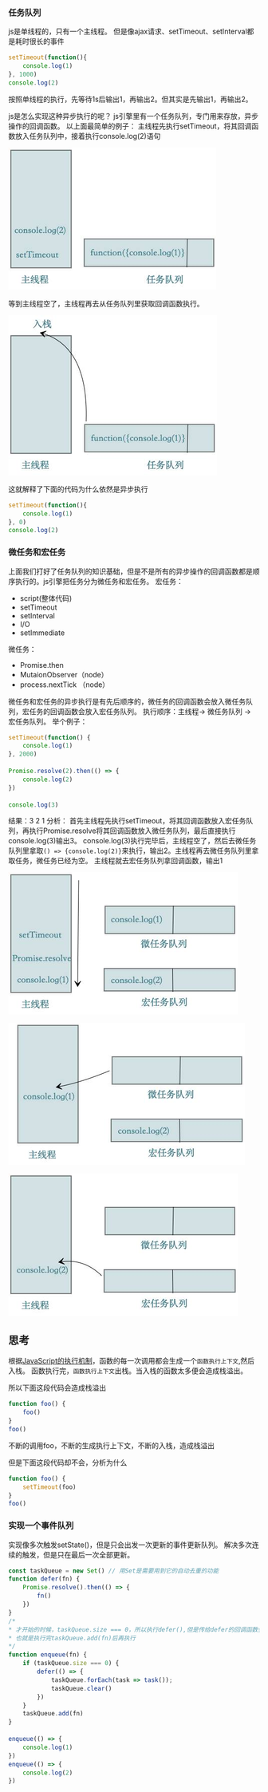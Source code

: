 ### 任务队列
js是单线程的，只有一个主线程。
但是像ajax请求、setTimeout、setInterval都是耗时很长的事件
```javascript
setTimeout(function(){
	console.log(1)
}, 1000)
console.log(2)
```
按照单线程的执行，先等待1s后输出1，再输出2。但其实是先输出1，再输出2。

js是怎么实现这种异步执行的呢？
js引擎里有一个任务队列，专门用来存放，异步操作的回调函数。
以上面最简单的例子：
主线程先执行setTimeout，将其回调函数放入任务队列中，接着执行console.log(2)语句

![事件循环机制图](/articles/javascript/eventloop1.jpg)

等到主线程空了，主线程再去从任务队列里获取回调函数执行。

![事件循环机制图](/articles/javascript/eventloop2.jpg)

这就解释了下面的代码为什么依然是异步执行
```javascript
setTimeout(function(){
	console.log(1)
}, 0)
console.log(2)
```

### 微任务和宏任务
上面我们打好了任务队列的知识基础，但是不是所有的异步操作的回调函数都是顺序执行的。js引擎把任务分为微任务和宏任务。
宏任务：
* script(整体代码)
* setTimeout
* setInterval
* I/O
* setImmediate

微任务：
* Promise.then
* MutaionObserver（node）
* process.nextTick （node）

微任务和宏任务的异步执行是有先后顺序的，微任务的回调函数会放入微任务队列，宏任务的回调函数会放入宏任务队列。
执行顺序：主线程-> 微任务队列 -> 宏任务队列。
举个例子：
```javascript
setTimeout(function() {
	console.log(1)
}, 2000)

Promise.resolve(2).then(() => {
	console.log(2)
})

console.log(3)
```

结果：3 2 1
分析：
首先主线程先执行setTimeout，将其回调函数放入宏任务队列，再执行Promise.resolve将其回调函数放入微任务队列，最后直接执行console.log(3)输出3。
console.log(3)执行完毕后，主线程空了，然后去微任务队列里拿取`() => {console.log(2)}`来执行，输出2。主线程再去微任务队列里拿取任务，微任务已经为空。
主线程就去宏任务队列拿回调函数，输出1

![事件循环机制图](/articles/javascript/eventloop3.jpg)

![事件循环机制图](/articles/javascript/eventloop4.jpg)

![事件循环机制图](/articles/javascript/eventloop5.jpg)


## 思考
根据[JavaScript的执行机制](https://github.com/fairySusan/Blog/blob/master/articles/javascript/JavaScript的执行机制.md)，函数的每一次调用都会生成一个`函数执行上下文`,然后入栈。
函数执行完，`函数执行上下文`出栈。当入栈的函数太多便会造成栈溢出。

所以下面这段代码会造成栈溢出
```javascript
function foo() {
	foo()
}
foo()
```
不断的调用foo，不断的生成执行上下文，不断的入栈，造成栈溢出


但是下面这段代码却不会，分析为什么
```javascript
function foo() {
	setTimeout(foo)
}
foo()
```

### 实现一个事件队列
实现像多次触发setState()，但是只会出发一次更新的事件更新队列。
解决多次连续的触发，但是只在最后一次全部更新。
```js
const taskQueue = new Set() // 用Set是需要用到它的自动去重的功能
function defer(fn) {
	Promise.resolve().then(() => {
		fn()
	})
}
/*
* 才开始的时候，taskQueue.size === 0，所以执行defer(),但是传给defer的回调函数会在主进程清空后再执行，
* 也就是执行完taskQueue.add(fn)后再执行
*/
function enqueue(fn) {
	if (taskQueue.size === 0) {
		defer(() => {
			taskQueue.forEach(task => task());
			taskQueue.clear()
		})
	}
	taskQueue.add(fn)
}

enqueue(() => {
	console.log(1)
})
enqueue(() => {
	console.log(2)
})
```
